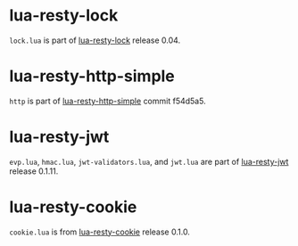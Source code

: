 # lua-resty-lock

`lock.lua` is part of
[lua-resty-lock](https://github.com/openresty/lua-resty-lock) release 0.04.


# lua-resty-http-simple
`http` is part of
[lua-resty-http-simple](https://github.com/bakins/lua-resty-http-simple)
commit f54d5a5.


# lua-resty-jwt

`evp.lua`, `hmac.lua`, `jwt-validators.lua`, and `jwt.lua` are part of
[lua-resty-jwt](https://github.com/SkyLothar/lua-resty-jwt) release 0.1.11.


# lua-resty-cookie

`cookie.lua` is from
[lua-resty-cookie](https://github.com/cloudflare/lua-resty-cookie)
release 0.1.0.
